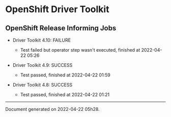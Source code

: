 
OpenShift Driver Toolkit
========================

OpenShift Release Informing Jobs
--------------------------------



* Driver Toolkit 4.10: FAILURE
  - Test failed but operator step wasn't executed, finished at 2022-04-22 05:26








* Driver Toolkit 4.9: SUCCESS
  - Test passed, finished at 2022-04-22 01:59








* Driver Toolkit 4.8: SUCCESS
  - Test passed, finished at 2022-04-22 01:21






---
Document generated on 2022-04-22 05h28.

